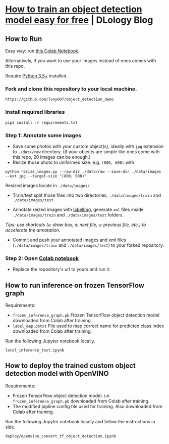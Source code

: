 # [How to train an object detection model easy for free](https://www.dlology.com/blog/how-to-train-an-object-detection-model-easy-for-free/) | DLology Blog


## How to Run

Easy way: run [this Colab Notebook](https://colab.research.google.com/drive/1th1ub4iM-8wXZxAZzjBBN0rbpjzT8H9p).

Alternatively, if you want to use your images instead of ones comes with this repo.

Require [Python 3.5+](https://www.python.org/ftp/python/3.6.4/python-3.6.4.exe) installed.
### Fork and clone this repository to your local machine.
```
https://github.com/Tony607/object_detection_demo
```
### Install required libraries
`pip3 install -r requirements.txt`


### Step 1: Annotate some images
- Save some photos with your custom object(s), ideally with `jpg` extension to `./data/raw` directory. (If your objects are simple like ones come with this repo, 20 images can be enough.)
- Resize those photo to uniformed size. e.g. `(800, 600)` with
```
python resize_images.py --raw-dir ./data/raw --save-dir ./data/images --ext jpg --target-size "(800, 600)"
```
Resized images locate in `./data/images/`
- Train/test split those files into two directories, `./data/images/train` and `./data/images/test`

- Annotate reized images with [labelImg](https://tzutalin.github.io/labelImg/), generate `xml` files inside `./data/images/train` and `./data/images/test` folders. 

*Tips: use shortcuts (`w`: draw box, `d`: next file, `a`: previous file, etc.) to accelerate the annotation.*

- Commit and push your annotated images and xml files (`./data/images/train` and `./data/images/test`) to your forked repository.


### Step 2: Open [Colab notebook](https://colab.research.google.com/drive/1th1ub4iM-8wXZxAZzjBBN0rbpjzT8H9p)
- Replace the repository's url to yours and run it.


## How to run inference on frozen TensorFlow graph

Requirements:
- `frozen_inference_graph.pb` Frozen TensorFlow object detection model downloaded from Colab after training.
- `label_map.pbtxt` File used to map correct name for predicted class index downloaded from Colab after training.

Run the following Jupyter notebook locally.
```
local_inference_test.ipynb
```

## How to deploy the trained custom object detection model with OpenVINO

Requirements:
- Frozen TensorFlow object detection model. i.e. `frozen_inference_graph.pb` downloaded from Colab after training.
- The modified pipline config file used for training. Also downloaded from Colab after training.

Run the following Jupyter notebook locally and follow the instructions in side.
```
deploy/openvino_convert_tf_object_detection.ipynb
```